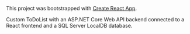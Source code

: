
This project was bootstrapped with [Create React App](https://github.com/facebook/create-react-app).

Custom ToDoList with an ASP.NET Core Web API backend connected to a React frontend and a SQL Server LocalDB database.

<ONGOING>






